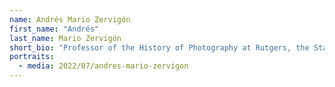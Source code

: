 ```yaml
---
name: Andrés Mario Zervigón
first_name: "Andrés"
last_name: Mario Zervigón
short_bio: "Professor of the History of Photography at Rutgers, the State University in New Jersey, **Andrés Mario Zervigón** is author of John Heartfield and the Agitated Image (2012) and Photography and Germany (2017). With Tanya Sheehan he edited Photography and Its Origins (2014), with Sabine Kriebel Photography and Doubt (2017), and with Donna Gustafson Subjective-Objective: A Century of Social Photography (2017). His current book project is a history of Die Arbeiter-Illustrierte Zeitung, for which he received a CASVA Senior Fellowship (2013-14). Zervigón leads The Developing Room, an academic working group at Rutgers devoted to photography studies."
portraits:
  - media: 2022/07/andres-mario-zervigon
---
```

